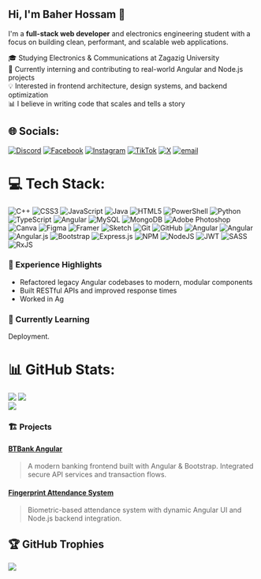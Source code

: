 ## Hi, I'm Baher Hossam 👋

I'm a **full-stack web developer** and electronics engineering student with a focus on building clean, performant, and scalable web applications.

🎓 Studying Electronics & Communications at Zagazig University<br>🚀 Currently interning and contributing to real-world Angular and Node.js projects<br>💡 Interested in frontend architecture, design systems, and backend optimization<br>📊 I believe in writing code that scales and tells a story


## 🌐 Socials:
[![Discord](https://img.shields.io/badge/Discord-%237289DA.svg?logo=discord&logoColor=white)](https://discord.gg/baher1088) [![Facebook](https://img.shields.io/badge/Facebook-%231877F2.svg?logo=Facebook&logoColor=white)](https://facebook.com/baherhossam1088) [![Instagram](https://img.shields.io/badge/Instagram-%23E4405F.svg?logo=Instagram&logoColor=white)](https://instagram.com/baher_hossam/) [![TikTok](https://img.shields.io/badge/TikTok-%23000000.svg?logo=TikTok&logoColor=white)](https://tiktok.com/@baherhossam) [![X](https://img.shields.io/badge/X-black.svg?logo=X&logoColor=white)](https://x.com/baherhossam_) [![email](https://img.shields.io/badge/Email-D14836?logo=gmail&logoColor=white)](mailto:baher1088@gmail.com) 

# 💻 Tech Stack:
![C++](https://img.shields.io/badge/c++-%2300599C.svg?style=for-the-badge&logo=c%2B%2B&logoColor=white) ![CSS3](https://img.shields.io/badge/css3-%231572B6.svg?style=for-the-badge&logo=css3&logoColor=white) ![JavaScript](https://img.shields.io/badge/javascript-%23323330.svg?style=for-the-badge&logo=javascript&logoColor=%23F7DF1E) ![Java](https://img.shields.io/badge/java-%23ED8B00.svg?style=for-the-badge&logo=openjdk&logoColor=white) ![HTML5](https://img.shields.io/badge/html5-%23E34F26.svg?style=for-the-badge&logo=html5&logoColor=white) ![PowerShell](https://img.shields.io/badge/PowerShell-%235391FE.svg?style=for-the-badge&logo=powershell&logoColor=white) ![Python](https://img.shields.io/badge/python-3670A0?style=for-the-badge&logo=python&logoColor=ffdd54) ![TypeScript](https://img.shields.io/badge/typescript-%23007ACC.svg?style=for-the-badge&logo=typescript&logoColor=white) ![Angular](https://img.shields.io/badge/angular-%23DD0031.svg?style=for-the-badge&logo=angular&logoColor=white) ![MySQL](https://img.shields.io/badge/mysql-4479A1.svg?style=for-the-badge&logo=mysql&logoColor=white) ![MongoDB](https://img.shields.io/badge/MongoDB-%234ea94b.svg?style=for-the-badge&logo=mongodb&logoColor=white) ![Adobe Photoshop](https://img.shields.io/badge/adobe%20photoshop-%2331A8FF.svg?style=for-the-badge&logo=adobe%20photoshop&logoColor=white) ![Canva](https://img.shields.io/badge/Canva-%2300C4CC.svg?style=for-the-badge&logo=Canva&logoColor=white) ![Figma](https://img.shields.io/badge/figma-%23F24E1E.svg?style=for-the-badge&logo=figma&logoColor=white) ![Framer](https://img.shields.io/badge/Framer-black?style=for-the-badge&logo=framer&logoColor=blue) ![Sketch](https://img.shields.io/badge/Sketch-FFB387?style=for-the-badge&logo=sketch&logoColor=black) ![Git](https://img.shields.io/badge/git-%23F05033.svg?style=for-the-badge&logo=git&logoColor=white) ![GitHub](https://img.shields.io/badge/github-%23121011.svg?style=for-the-badge&logo=github&logoColor=white) ![Angular](https://img.shields.io/badge/angular-%23DD0031.svg?style=for-the-badge&logo=angular&logoColor=white) ![Angular](https://img.shields.io/badge/angular-%23DD0031.svg?style=for-the-badge&logo=angular&logoColor=white) ![Angular.js](https://img.shields.io/badge/angular.js-%23E23237.svg?style=for-the-badge&logo=angularjs&logoColor=white) ![Bootstrap](https://img.shields.io/badge/bootstrap-%238511FA.svg?style=for-the-badge&logo=bootstrap&logoColor=white) ![Express.js](https://img.shields.io/badge/express.js-%23404d59.svg?style=for-the-badge&logo=express&logoColor=%2361DAFB) ![NPM](https://img.shields.io/badge/NPM-%23CB3837.svg?style=for-the-badge&logo=npm&logoColor=white) ![NodeJS](https://img.shields.io/badge/node.js-6DA55F?style=for-the-badge&logo=node.js&logoColor=white) ![JWT](https://img.shields.io/badge/JWT-black?style=for-the-badge&logo=JSON%20web%20tokens) ![SASS](https://img.shields.io/badge/SASS-hotpink.svg?style=for-the-badge&logo=SASS&logoColor=white) ![RxJS](https://img.shields.io/badge/rxjs-%23B7178C.svg?style=for-the-badge&logo=reactivex&logoColor=white)


### 💼 Experience Highlights
- Refactored legacy Angular codebases to modern, modular components
- Built RESTful APIs and improved response times
- Worked in Ag

### 📅 Currently Learning
Deployment.

# 📊 GitHub Stats:
![](https://github-readme-stats.vercel.app/api?username=baher1088&theme=dark&hide_border=true&include_all_commits=false&count_private=true)
![](https://github-readme-stats.vercel.app/api/top-langs/?username=baher1088&theme=dark&hide_border=true&include_all_commits=false&count_private=true&layout=compact)<br/>
![](https://nirzak-streak-stats.vercel.app/?user=baher1088&theme=dark&hide_border=true)


### 🏗️ Projects

#### [BTBank Angular](https://github.com/BAHER1088/BTBank-Angular)
> A modern banking frontend built with Angular & Bootstrap. Integrated secure API services and transaction flows.

#### [Fingerprint Attendance System](https://github.com/BAHER1088/Fingerprint-Attendance-System)
> Biometric-based attendance system with dynamic Angular UI and Node.js backend integration.


## 🏆 GitHub Trophies
![](https://github-profile-trophy.vercel.app/?username=baher1088&theme=radical&no-frame=true&no-bg=true&margin-w=4)
